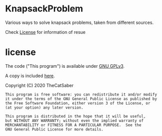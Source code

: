 # KnapsackProblem

Various ways to solve knapsack problems, taken from different sources.

Check [License](#license) for information of resue

# license

The code ("This program") is available under 
[GNU GPLv3](https://www.gnu.org/licenses/gpl-3.0.en.html).

A copy is included
[here](/LICENSE).
 
Copyright (C) 2020 TheCatSaber

    This program is free software: you can redistribute it and/or modify
    it under the terms of the GNU General Public License as published by
    the Free Software Foundation, either version 3 of the License, or
    (at your option) any later version.

    This program is distributed in the hope that it will be useful,
    but WITHOUT ANY WARRANTY; without even the implied warranty of
    MERCHANTABILITY or FITNESS FOR A PARTICULAR PURPOSE.  See the
    GNU General Public License for more details.
